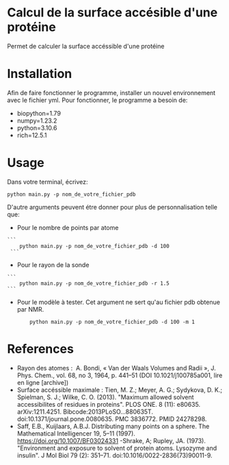 # Calcul de la surface accésible d'une protéine
Permet de calculer la surface accéssible d'une protéine

# Installation

Afin de faire fonctionner le programme, installer un nouvel environnement avec le fichier yml.
Pour fonctionner, le programme a besoin de:
  - biopython=1.79
  - numpy=1.23.2
  - python=3.10.6
  - rich=12.5.1
  
  # Usage
  
  Dans votre terminal, écrivez:
  ```
  python main.py -p nom_de_votre_fichier_pdb
  ```
  D'autre arguments peuvent étre donner pour plus de personnalisation telle que:
   - Pour le nombre de points par atome
    
    ```
        python main.py -p nom_de_votre_fichier_pdb -d 100
     ```
   - Pour le rayon de la sonde
    
    ```
        python main.py -p nom_de_votre_fichier_pdb -r 1.5
    ```
  - Pour le modèle à tester. Cet argument ne sert qu'au fichier pdb obtenue par NMR.
    ```
        python main.py -p nom_de_votre_fichier_pdb -d 100 -m 1
    ```

# References
  - Rayon des atomes :  A. Bondi, « Van der Waals Volumes and Radii », J. Phys. Chem., vol. 68, no 3,‎ 1964, p. 441–51 (DOI 10.1021/j100785a001, lire en ligne [archive])
  - Surface accéssible maximale : Tien, M. Z.; Meyer, A. G.; Sydykova, D. K.; Spielman, S. J.; Wilke, C. O. (2013). "Maximum allowed solvent accessibilites of residues in proteins". PLOS ONE. 8 (11): e80635. arXiv:1211.4251. Bibcode:2013PLoSO...880635T. doi:10.1371/journal.pone.0080635. PMC 3836772. PMID 24278298.
  - Saff, E.B., Kuijlaars, A.B.J. Distributing many points on a sphere. The Mathematical Intelligencer 19, 5–11 (1997). https://doi.org/10.1007/BF03024331 
  -Shrake, A; Rupley, JA. (1973). "Environment and exposure to solvent of protein atoms. Lysozyme and insulin". J Mol Biol 79 (2): 351–71. doi:10.1016/0022-2836(73)90011-9.
  
